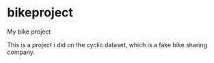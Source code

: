# bikeproject
My bike project

This is a project i did on the cyclic dataset, which is a fake bike sharing company.
